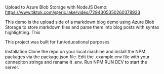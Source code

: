 Upload to Azure Blob Storage with NodeJS
Demo: https://www.tiktok.com/@eric.lake/video/7294305350260378923

This demo is the upload side of a markdown blog demo using Azure Blob Storage to store markdown files and parse them into blog posts with syntax highlighting. This

This project was built for fun/educational purposes.

Installation
Clone the repo on your local machine and install the NPM packages via the package.json file. Edit the .example.env file with your conneciton strings and rename it .env. Run NPM RUN DEV to start the server.